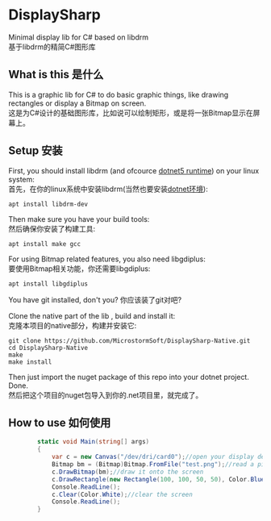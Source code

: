 # DisplaySharp
Minimal display lib for C# based on libdrm  
基于libdrm的精简C#图形库  

## What is this 是什么
This is a graphic lib for C# to do basic graphic things, like drawing rectangles or display a Bitmap on screen.  
这是为C#设计的基础图形库，比如说可以绘制矩形，或是将一张Bitmap显示在屏幕上。

## Setup 安装
First, you should install libdrm (and ofcource [dotnet5 runtime](https://docs.microsoft.com/dotnet/core/install/linux)) on your linux system:  
首先，在你的linux系统中安装libdrm(当然也要安装[dotnet环境](https://docs.microsoft.com/dotnet/core/install/linux)):
```
apt install libdrm-dev
```
  
Then make sure you have your build tools:  
然后确保你安装了构建工具:
```
apt install make gcc
```

For using Bitmap related features, you also need libgdiplus:  
要使用Bitmap相关功能，你还需要libgdiplus:
```
apt install libgdiplus
```

You have git installed, don't you?    你应该装了git对吧?

Clone the native part of the lib , build and install it:  
克隆本项目的native部分，构建并安装它:
```
git clone https://github.com/MicrostormSoft/DisplaySharp-Native.git
cd DisplaySharp-Native
make
make install
```

Then just import the nuget package of this repo into your dotnet project. Done.  
然后把这个项目的nuget包导入到你的.net项目里，就完成了。

## How to use 如何使用
```csharp
        static void Main(string[] args)
        {
            var c = new Canvas("/dev/dri/card0");//open your display device
            Bitmap bm = (Bitmap)Bitmap.FromFile("test.png");//read a picture as bitmap
            c.DrawBitmap(bm);//draw it onto the screen
            c.DrawRectangle(new Rectangle(100, 100, 50, 50), Color.Blue, fill: false);//draw a rectangle wire frame at Point(100,100) Size(50,50) in blue
            Console.ReadLine();
            c.Clear(Color.White);//clear the screen
            Console.ReadLine();
        }
```
